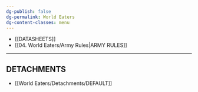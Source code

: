 ```yaml
---
dg-publish: false
dg-permalink: World Eaters
dg-content-classes: menu
---
```

- [[DATASHEETS]]
- [[04. World Eaters/Army Rules|ARMY RULES]]

***

## DETACHMENTS

- [[World Eaters/Detachments/DEFAULT]]